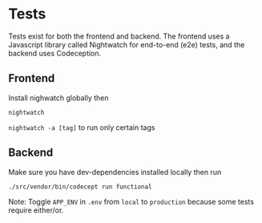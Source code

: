 # Tests

Tests exist for both the frontend and backend. The frontend uses a Javascript library called Nightwatch for end-to-end (e2e) tests, and the backend uses Codeception.

## Frontend

Install nighwatch globally then

`nightwatch`

`nightwatch -a [tag]` to run only certain tags

## Backend

Make sure you have dev-dependencies installed locally then run

`./src/vendor/bin/codecept run functional`

Note: Toggle `APP_ENV` in `.env` from `local` to `production` because some tests require either/or.